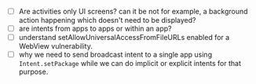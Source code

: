  - [ ] Are activities only UI screens? can it be not for example, a background action happening which doesn't need to be displayed?
 - [ ] are intents from apps to apps or within an app?
 - [ ] understand setAllowUniversalAccessFromFileURLs enabled for a WebView vulnerability.
 - [ ] why we need to send broadcast intent to a single app using  `Intent.setPackage` while we can do implicit or explicit intents for that purpose.